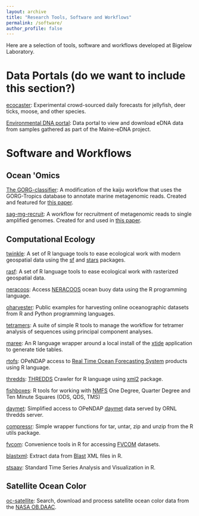 ```yaml
---
layout: archive
title: "Research Tools, Software and Workflows"
permalink: /software/
author_profile: false
---
```


Here are a selection of tools, software and workflows developed at Bigelow Laboratory.


# Data Portals (do we want to include this section?)

[ecocaster](https://eco.bigelow.org/):
Experimental crowd-sourced daily forecasts for jellyfish, deer ticks, moose, and other species.

[Environmental DNA portal](https://edna.bigelow.org/):
Data portal to view and download eDNA data from samples gathered as part of the Maine-eDNA project.



# Software and Workflows


## Ocean 'Omics

[The GORG-classifier](https://github.com/BigelowLab/gorg-classifier):  A modification of the kaiju workflow that uses the GORG-Tropics database to annotate marine metagenomic reads. Created and featured for [this paper](https://www.sciencedirect.com/science/article/pii/S0092867419312735).

[sag-mg-recruit](https://github.com/BigelowLab/sag-mg-recruit):  A workflow for recruitment of metagenomic reads to single amplified genomes. Created for and used in [this paper](https://science.sciencemag.org/content/358/6366/1046.abstract).


## Computational Ecology

[twinkle](https://github.com/BigelowLab/twinkle): A set of R language tools to ease ecological work with modern geospatial data using the [sf](https://r-spatial.github.io/stars/) and [stars](http://r-spatial.github.io/sf/) packages.

[rasf](https://github.com/BigelowLab/rasf): A set of R language tools to ease ecological work with rasterized geospatial data.

[neracoos](https://github.com/BigelowLab/neracoos): Access [NERACOOS](http://www.neracoos.org/thredds/catalog.html) ocean buoy data using the R programming language. 

[oharvester](https://github.com/BigelowLab/oharvester): Public examples for harvesting online oceanographic datasets from R and Python programming languages.

[tetramers](https://github.com/BigelowLab/tetramers): A suite of simple R tools to manage the workflow for tetramer analysis of sequences using principal component analyses.

[maree](https://github.com/BigelowLab/maree): An R language wrapper around a local install of the [xtide](https://flaterco.com/xtide/) application to generate tide tables.

[rtofs](https://github.com/BigelowLab/rtofs): OPeNDAP access to [Real Time Ocean Forecasting System](https://polar.ncep.noaa.gov/global/nc/) products using R language.

[thredds](https://github.com/BigelowLab/thredds): [THREDDS](https://www.unidata.ucar.edu/software/tds/current/TDS.html) Crawler for R language using [xml2](https://cran.r-project.org/package=xml2) package.

[fishboxes](https://github.com/BigelowLab/fishboxes): R tools for working with [NMFS](http://www.nefsc.noaa.gov/publications/series/whlrd/whlrd7719.pdf) One Degree, Quarter Degree and Ten Minute Squares (ODS, QDS, TMS) 

[daymet](https://github.com/BigelowLab/daymet): Simplified access to OPeNDAP [daymet](https://daymet.ornl.gov/) data served by ORNL thredds server. 

[compressr](https://github.com/BigelowLab/compressr): Simple wrapper functions for tar, untar, zip and unzip from the R utils package. 

[fvcom](https://github.com/BigelowLab/fvcom): Convenience tools in R for accessing [FVCOM](http://fvcom.smast.umassd.edu/fvcom/) datasets. 

[blastxml](https://github.com/BigelowLab/blastxml): Extract data from [Blast](https://blast.ncbi.nlm.nih.gov/Blast.cgi) XML files in R.

[stsaav](https://github.com/BigelowLab/stsaav): Standard Time Series Analysis and Visualization in R.


## Satellite Ocean Color

[oc-satellite](https://github.com/cathmmitchell/oc-satellite-misc): Search, download and process satellite ocean color data from the [NASA OB.DAAC](https://oceancolor.gsfc.nasa.gov/).
